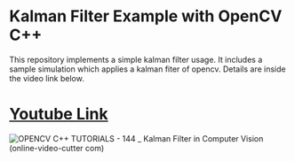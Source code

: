 # Kalman Filter Example with OpenCV C++

This repository implements a simple kalman filter usage. It includes a sample simulation which applies a kalman fiter of opencv. Details are inside the video link below.

# [Youtube Link](https://www.youtube.com/watch?v=xFMiyi-k8lc)

![OPENCV   C++ TUTORIALS - 144 _ Kalman Filter in Computer Vision (online-video-cutter com)](https://github.com/user-attachments/assets/54ec8716-b6a0-4a9d-9c04-d2897709693f)

